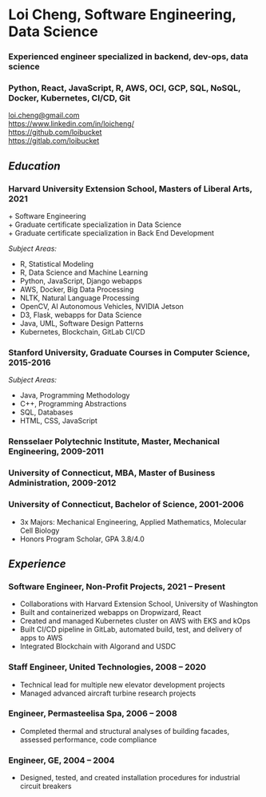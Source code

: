 # **Loi Cheng, Software Engineering, Data Science**

### **Experienced engineer specialized in backend, dev-ops, data science**

### **Python, React, JavaScript, R, AWS, OCI, GCP, SQL, NoSQL, Docker, Kubernetes, CI/CD, Git**

loi.cheng@gmail.com \
https://www.linkedin.com/in/loicheng/ \
https://github.com/loibucket \
https://gitlab.com/loibucket

## _Education_

### **Harvard University Extension School, Masters of Liberal Arts, 2021**
\+ Software Engineering\
\+ Graduate certificate specialization in Data Science\
\+ Graduate certificate specialization in Back End Development

_Subject Areas:_

- R, Statistical Modeling
- R, Data Science and Machine Learning
- Python, JavaScript, Django webapps
- AWS, Docker, Big Data Processing
- NLTK, Natural Language Processing
- OpenCV, AI Autonomous Vehicles, NVIDIA Jetson
- D3, Flask, webapps for Data Science
- Java, UML, Software Design Patterns
- Kubernetes, Blockchain, GitLab CI/CD

### **Stanford University, Graduate Courses in Computer Science, 2015-2016**

_Subject Areas:_

- Java, Programming Methodology
- C++, Programming Abstractions
- SQL, Databases
- HTML, CSS, JavaScript

### **Rensselaer Polytechnic Institute, Master, Mechanical Engineering, 2009-2011**

### **University of Connecticut, MBA, Master of Business Administration, 2009-2012**

### **University of Connecticut, Bachelor of Science, 2001-2006**
- 3x Majors: Mechanical Engineering, Applied Mathematics, Molecular Cell Biology
- Honors Program Scholar, GPA 3.8/4.0

## _Experience_

### **Software Engineer, Non-Profit Projects, 2021 – Present**

- Collaborations with Harvard Extension School, University of Washington
- Built and containerized webapps on Dropwizard, React
- Created and managed Kubernetes cluster on AWS with EKS and kOps
- Built CI/CD pipeline in GitLab, automated build, test, and delivery of apps to AWS
- Integrated Blockchain with Algorand and USDC

### **Staff Engineer, United Technologies, 2008 – 2020**

- Technical lead for multiple new elevator development projects
- Managed advanced aircraft turbine research projects

### **Engineer, Permasteelisa Spa, 2006 – 2008**

- Completed thermal and structural analyses of building facades, assessed performance, code compliance

### **Engineer, GE, 2004 – 2004**

- Designed, tested, and created installation procedures for industrial circuit breakers
